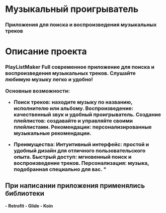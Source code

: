<h1 align="left">Музыкальный проигрыватель</h1>

<h3 align="left">Приложения для поиска и воспроизведения музыкальных треков</h3>

<h1 align="left">Описание проекта</h1>

<h3 align="left">PlayListMaker Full современное приложение для поиска и воспроизведения музыкальных треков. Слушайте любимую музыку легко и удобно!

Основные возможности:
- Поиск треков: находите музыку по названию, исполнителю или альбому.
Воспроизведение: качественный звук и удобный проигрыватель.
Создание плейлистов: создавайте и управляйте своими плейлистами.
Рекомендации: персонализированные музыкальные рекомендации.

- Преимущества:
Интуитивный интерфейс: простой и удобный дизайн для отличного пользовательского опыта.
Быстрый доступ: мгновенный поиск и воспроизведение треков.
Персонализация: музыка, подобранная специально для вас.
"</h3>

<h2 align="left">При написании приложения применялись библиотеки</h2>
<h4 align="left">
<a href=- Room ></a>
  <a href=- Room ></a>
- Retrofit 
- Glide
- Koin</h4>
